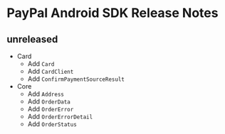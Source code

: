 # PayPal Android SDK Release Notes

## unreleased

* Card
  * Add `Card`
  * Add `CardClient`
  * Add `ConfirmPaymentSourceResult`
* Core
  * Add `Address`
  * Add `OrderData`
  * Add `OrderError`
  * Add `OrderErrorDetail`
  * Add `OrderStatus`

